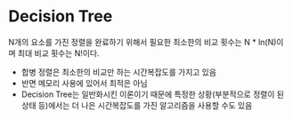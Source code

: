 # Decision Tree

N개의 요소를 가진 정렬을 완료하기 위해서 필요한 최소한의 비교 횟수는 N * ln(N)이며 최대 비교 횟수는 N!이다.

* 합병 정렬은 최소한의 비교만 하는 시간복잡도를 가지고 있음
* 반면 메모리 사용에 있어서 최적은 아님
* Decision Tree는 일반화시킨 이론이기 때문에 특정한 상황(부분적으로 정렬이 된 상태 등)에서는 더 나은 시간복잡도를 가진 알고리즘을 사용할 수도 있음
